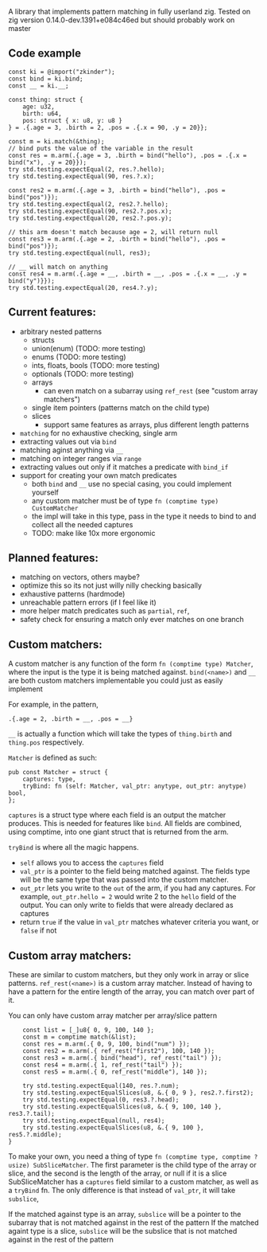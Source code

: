 A library that implements pattern matching in fully userland zig. Tested on zig version 0.14.0-dev.1391+e084c46ed but should probably work on master

## Code example
```zig
const ki = @import("zkinder");
const bind = ki.bind;
const __ = ki.__;

const thing: struct {
    age: u32,
    birth: u64,
    pos: struct { x: u8, y: u8 } 
} = .{.age = 3, .birth = 2, .pos = .{.x = 90, .y = 20}};

const m = ki.match(&thing);
// bind puts the value of the variable in the result
const res = m.arm(.{.age = 3, .birth = bind("hello"), .pos = .{.x = bind("x"), .y = 20}});
try std.testing.expectEqual(2, res.?.hello);
try std.testing.expectEqual(90, res.?.x);

const res2 = m.arm(.{.age = 3, .birth = bind("hello"), .pos = bind("pos")});
try std.testing.expectEqual(2, res2.?.hello);
try std.testing.expectEqual(90, res2.?.pos.x);
try std.testing.expectEqual(20, res2.?.pos.y);

// this arm doesn't match because age = 2, will return null
const res3 = m.arm(.{.age = 2, .birth = bind("hello"), .pos = bind("pos")});
try std.testing.expectEqual(null, res3);

// __ will match on anything
const res4 = m.arm(.{.age = __, .birth = __, .pos = .{.x = __, .y = bind("y")}});
try std.testing.expectEqual(20, res4.?.y);
```
## Current features:
- arbitrary nested patterns
  - structs
  - union(enum) (TODO: more testing)
  - enums (TODO: more testing)
  - ints, floats, bools (TODO: more testing)
  - optionals (TODO: more testing)
  - arrays
    - can even match on a subarray using `ref_rest` (see "custom array matchers")
  - single item pointers (patterns match on the child type)
  - slices
    - support same features as arrays, plus different length patterns
- `matching` for no exhaustive checking, single arm
- extracting values out via `bind`
- matching aginst anything via `__`
- matching on integer ranges via `range`
- extracting values out only if it matches a predicate with `bind_if`
- support for creating your own match predicates
  - both `bind` and `__` use no special casing, you could implement yourself
  - any custom matcher must be of type `fn (comptime type) CustomMatcher`
  - the impl will take in this type, pass in the type it needs to bind to and collect all the needed captures
  - TODO: make like 10x more ergonomic
## Planned features:
- matching on vectors, others maybe?
- optimize this so its not just willy nilly checking basically
- exhaustive patterns (hardmode)
- unreachable pattern errors (if I feel like it)
- more helper match predicates such as `partial`, `ref`,
- safety check for ensuring a match only ever matches on one branch

## Custom matchers:
A custom matcher is any function of the form `fn (comptime type) Matcher`, where the input is the type it is being matched against. `bind(<name>)` and `__` are both custom matchers implementable you could just as easily implement

For example, in the pattern,

`.{.age = 2, .birth = __, .pos = __}`

`__` is actually a function which will take the types of `thing.birth` and `thing.pos` respectively. 

`Matcher` is defined as such:
```zig
pub const Matcher = struct {
    captures: type,
    tryBind: fn (self: Matcher, val_ptr: anytype, out_ptr: anytype) bool,
};
```
`captures` is a struct type where each field is an output the matcher produces. This is needed for features like `bind`. All fields are combined, using comptime, into one giant struct that is returned from the arm.

`tryBind` is where all the magic happens.
- `self` allows you to access the `captures` field
- `val_ptr` is a pointer to the field being matched against. The fields type will be the same type that was passed into the custom matcher.
- `out_ptr` lets you write to the `out` of the arm, if you had any captures. For example, `out_ptr.hello = 2` would write 2 to the `hello` field of the output. You can only write to fields that were already declared as captures
- return `true` if the value in `val_ptr` matches whatever criteria you want, or `false` if not

## Custom array matchers:
These are similar to custom matchers, but they only work in array or slice patterns. `ref_rest(<name>)` is a custom array matcher. Instead of having to have a pattern for the entire length of the array, you can match over part of it.

You can only have custom array matcher per array/slice pattern

```test "match: arrays" {
    const list = [_]u8{ 0, 9, 100, 140 };
    const m = comptime match(&list);
    const res = m.arm(.{ 0, 9, 100, bind("num") });
    const res2 = m.arm(.{ ref_rest("first2"), 100, 140 });
    const res3 = m.arm(.{ bind("head"), ref_rest("tail") });
    const res4 = m.arm(.{ 1, ref_rest("tail") });
    const res5 = m.arm(.{ 0, ref_rest("middle"), 140 });

    try std.testing.expectEqual(140, res.?.num);
    try std.testing.expectEqualSlices(u8, &.{ 0, 9 }, res2.?.first2);
    try std.testing.expectEqual(0, res3.?.head);
    try std.testing.expectEqualSlices(u8, &.{ 9, 100, 140 }, res3.?.tail);
    try std.testing.expectEqual(null, res4);
    try std.testing.expectEqualSlices(u8, &.{ 9, 100 }, res5.?.middle);
}
```

To make your own, you need a thing of type `fn (comptime type, comptime ?usize) SubSliceMatcher`. The first parameter is the child type of the array or slice, and the second is the length of the array, or null if it is a slice
SubSliceMatcher has a `captures` field similar to a custom matcher, as well as a `tryBind` fn. The only difference is that instead of `val_ptr`, it will take `subslice`,

If the matched against type is an array, `subslice` will be a pointer to the subarray that is not matched against in the rest of the pattern
If the matched againt type is a slice, `subslice` will be the subslice that is not matched against in the rest of the pattern

